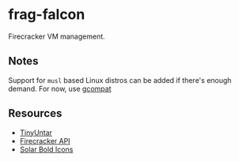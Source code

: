 # frag-falcon

Firecracker VM management.

## Notes

Support for `musl` based Linux distros can be added if there's enough demand. For now, use [gcompat](https://wiki.alpinelinux.org/wiki/Running_glibc_programs)

## Resources

- [TinyUntar](https://github.com/dsoprea/TinyUntar)
- [Firecracker API](https://github.com/firecracker-microvm/firecracker/blob/main/src/firecracker/swagger/firecracker.yaml)
- [Solar Bold Icons](https://www.svgrepo.com/collection/solar-bold-icons/1)
